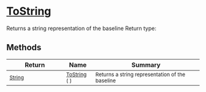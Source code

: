 # [ToString](./Baseline-100663334.md)

Returns a string representation of the baseline
Return type:
## Methods

| Return | Name | Summary | 
| --- | --- | --- | 
| <sub>[String](https://docs.microsoft.com/en-us/dotnet/api/System.String)</sub><img width=200/>| <sub>[ToString](./Baseline-100663334.md) (  )</sub>| <sub>Returns a string representation of the baseline</sub><img width=200/>| <br>


